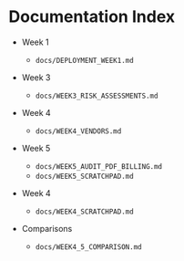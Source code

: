 # Documentation Index

- Week 1
  - `docs/DEPLOYMENT_WEEK1.md`
- Week 3
  - `docs/WEEK3_RISK_ASSESSMENTS.md`
- Week 4
  - `docs/WEEK4_VENDORS.md`
- Week 5
  - `docs/WEEK5_AUDIT_PDF_BILLING.md`
  - `docs/WEEK5_SCRATCHPAD.md`

- Week 4
  - `docs/WEEK4_SCRATCHPAD.md`

- Comparisons
  - `docs/WEEK4_5_COMPARISON.md`
